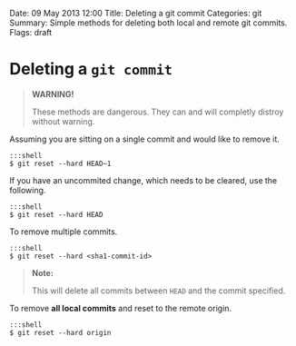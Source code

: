 Date: 09 May 2013 12:00
Title: Deleting a git commit
Categories: git
Summary: Simple methods for deleting both local and remote git commits.
Flags: draft

# Deleting a `git commit`

> **WARNING!**
>
> These methods are dangerous. They can and will completly distroy without warning.


Assuming you are sitting on a single commit and would like to remove it.

    :::shell
    $ git reset --hard HEAD~1


If you have an uncommited change, which needs to be cleared, use the following.

    :::shell
    $ git reset --hard HEAD


To remove multiple commits.

    :::shell
    $ git reset --hard <sha1-commit-id>

> **Note:**
>
> This will delete all commits between `HEAD` and the commit specified.


To remove **all local commits** and reset to the remote origin.

    :::shell
    $ git reset --hard origin

